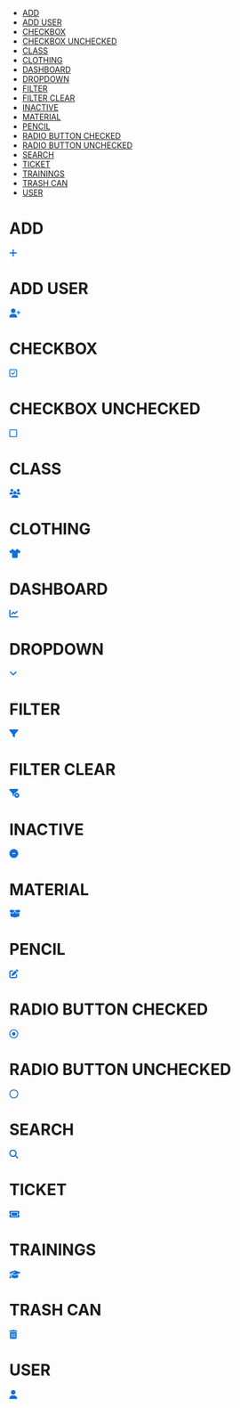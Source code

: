 - [ADD](#add)
- [ADD USER](#add-user)
- [CHECKBOX](#checkbox)
- [CHECKBOX UNCHECKED](#checkbox-unchecked)
- [CLASS](#class)
- [CLOTHING](#clothing)
- [DASHBOARD](#dashboard)
- [DROPDOWN](#dropdown)
- [FILTER](#filter)
- [FILTER CLEAR](#filter-clear)
- [INACTIVE](#inactive)
- [MATERIAL](#material)
- [PENCIL](#pencil)
- [RADIO BUTTON CHECKED](#radio-button-checked)
- [RADIO BUTTON UNCHECKED](#radio-button-unchecked)
- [SEARCH](#search)
- [TICKET](#ticket)
- [TRAININGS](#trainings)
- [TRASH CAN](#trash-can)
- [USER](#user)



# ADD

<svg xmlns="http://www.w3.org/2000/svg" height="16" width="14" viewBox="0 0 448 512"><path fill="#116fdc" d="M256 80c0-17.7-14.3-32-32-32s-32 14.3-32 32V224H48c-17.7 0-32 14.3-32 32s14.3 32 32 32H192V432c0 17.7 14.3 32 32 32s32-14.3 32-32V288H400c17.7 0 32-14.3 32-32s-14.3-32-32-32H256V80z"/></svg>



# ADD USER

<svg xmlns="http://www.w3.org/2000/svg" height="16" width="20" viewBox="0 0 640 512"><path fill="#116fdc" d="M96 128a128 128 0 1 1 256 0A128 128 0 1 1 96 128zM0 482.3C0 383.8 79.8 304 178.3 304h91.4C368.2 304 448 383.8 448 482.3c0 16.4-13.3 29.7-29.7 29.7H29.7C13.3 512 0 498.7 0 482.3zM504 312V248H440c-13.3 0-24-10.7-24-24s10.7-24 24-24h64V136c0-13.3 10.7-24 24-24s24 10.7 24 24v64h64c13.3 0 24 10.7 24 24s-10.7 24-24 24H552v64c0 13.3-10.7 24-24 24s-24-10.7-24-24z"/></svg>



# CHECKBOX

<svg xmlns="http://www.w3.org/2000/svg" height="16" width="14" viewBox="0 0 448 512"><path fill="#116fdc" d="M64 80c-8.8 0-16 7.2-16 16V416c0 8.8 7.2 16 16 16H384c8.8 0 16-7.2 16-16V96c0-8.8-7.2-16-16-16H64zM0 96C0 60.7 28.7 32 64 32H384c35.3 0 64 28.7 64 64V416c0 35.3-28.7 64-64 64H64c-35.3 0-64-28.7-64-64V96zM337 209L209 337c-9.4 9.4-24.6 9.4-33.9 0l-64-64c-9.4-9.4-9.4-24.6 0-33.9s24.6-9.4 33.9 0l47 47L303 175c9.4-9.4 24.6-9.4 33.9 0s9.4 24.6 0 33.9z"/></svg>



# CHECKBOX UNCHECKED

<svg xmlns="http://www.w3.org/2000/svg" height="16" width="14" viewBox="0 0 448 512"><path fill="#116fdc" d="M384 80c8.8 0 16 7.2 16 16V416c0 8.8-7.2 16-16 16H64c-8.8 0-16-7.2-16-16V96c0-8.8 7.2-16 16-16H384zM64 32C28.7 32 0 60.7 0 96V416c0 35.3 28.7 64 64 64H384c35.3 0 64-28.7 64-64V96c0-35.3-28.7-64-64-64H64z"/></svg>



# CLASS

<svg xmlns="http://www.w3.org/2000/svg" height="16" width="20" viewBox="0 0 640 512"><path fill="#116fdc" d="M144 0a80 80 0 1 1 0 160A80 80 0 1 1 144 0zM512 0a80 80 0 1 1 0 160A80 80 0 1 1 512 0zM0 298.7C0 239.8 47.8 192 106.7 192h42.7c15.9 0 31 3.5 44.6 9.7c-1.3 7.2-1.9 14.7-1.9 22.3c0 38.2 16.8 72.5 43.3 96c-.2 0-.4 0-.7 0H21.3C9.6 320 0 310.4 0 298.7zM405.3 320c-.2 0-.4 0-.7 0c26.6-23.5 43.3-57.8 43.3-96c0-7.6-.7-15-1.9-22.3c13.6-6.3 28.7-9.7 44.6-9.7h42.7C592.2 192 640 239.8 640 298.7c0 11.8-9.6 21.3-21.3 21.3H405.3zM224 224a96 96 0 1 1 192 0 96 96 0 1 1 -192 0zM128 485.3C128 411.7 187.7 352 261.3 352H378.7C452.3 352 512 411.7 512 485.3c0 14.7-11.9 26.7-26.7 26.7H154.7c-14.7 0-26.7-11.9-26.7-26.7z"/></svg>



# CLOTHING

<svg xmlns="http://www.w3.org/2000/svg" height="16" width="20" viewBox="0 0 640 512"><path fill="#116fdc" d="M211.8 0c7.8 0 14.3 5.7 16.7 13.2C240.8 51.9 277.1 80 320 80s79.2-28.1 91.5-66.8C413.9 5.7 420.4 0 428.2 0h12.6c22.5 0 44.2 7.9 61.5 22.3L628.5 127.4c6.6 5.5 10.7 13.5 11.4 22.1s-2.1 17.1-7.8 23.6l-56 64c-11.4 13.1-31.2 14.6-44.6 3.5L480 197.7V448c0 35.3-28.7 64-64 64H224c-35.3 0-64-28.7-64-64V197.7l-51.5 42.9c-13.3 11.1-33.1 9.6-44.6-3.5l-56-64c-5.7-6.5-8.5-15-7.8-23.6s4.8-16.6 11.4-22.1L137.7 22.3C155 7.9 176.7 0 199.2 0h12.6z"/></svg>



# DASHBOARD

<svg xmlns="http://www.w3.org/2000/svg" height="16" width="16" viewBox="0 0 512 512"><path fill="#116fdc" d="M64 64c0-17.7-14.3-32-32-32S0 46.3 0 64V400c0 44.2 35.8 80 80 80H480c17.7 0 32-14.3 32-32s-14.3-32-32-32H80c-8.8 0-16-7.2-16-16V64zm406.6 86.6c12.5-12.5 12.5-32.8 0-45.3s-32.8-12.5-45.3 0L320 210.7l-57.4-57.4c-12.5-12.5-32.8-12.5-45.3 0l-112 112c-12.5 12.5-12.5 32.8 0 45.3s32.8 12.5 45.3 0L240 221.3l57.4 57.4c12.5 12.5 32.8 12.5 45.3 0l128-128z"/></svg>



# DROPDOWN

<svg xmlns="http://www.w3.org/2000/svg" height="16" width="14" viewBox="0 0 448 512"><path fill="#116fdc" d="M201.4 342.6c12.5 12.5 32.8 12.5 45.3 0l160-160c12.5-12.5 12.5-32.8 0-45.3s-32.8-12.5-45.3 0L224 274.7 86.6 137.4c-12.5-12.5-32.8-12.5-45.3 0s-12.5 32.8 0 45.3l160 160z"/></svg>



# FILTER

<svg xmlns="http://www.w3.org/2000/svg" height="16" width="16" viewBox="0 0 512 512"><path fill="#116fdc" d="M3.9 54.9C10.5 40.9 24.5 32 40 32H472c15.5 0 29.5 8.9 36.1 22.9s4.6 30.5-5.2 42.5L320 320.9V448c0 12.1-6.8 23.2-17.7 28.6s-23.8 4.3-33.5-3l-64-48c-8.1-6-12.8-15.5-12.8-25.6V320.9L9 97.3C-.7 85.4-2.8 68.8 3.9 54.9z"/></svg>



# FILTER CLEAR

<svg xmlns="http://www.w3.org/2000/svg" height="16" width="18" viewBox="0 0 576 512"><path fill="#116fdc" d="M3.9 22.9C10.5 8.9 24.5 0 40 0H472c15.5 0 29.5 8.9 36.1 22.9s4.6 30.5-5.2 42.5L396.4 195.6C316.2 212.1 256 283 256 368c0 27.4 6.3 53.4 17.5 76.5c-1.6-.8-3.2-1.8-4.7-2.9l-64-48c-8.1-6-12.8-15.5-12.8-25.6V288.9L9 65.3C-.7 53.4-2.8 36.8 3.9 22.9zM432 224a144 144 0 1 1 0 288 144 144 0 1 1 0-288zm59.3 107.3c6.2-6.2 6.2-16.4 0-22.6s-16.4-6.2-22.6 0L432 345.4l-36.7-36.7c-6.2-6.2-16.4-6.2-22.6 0s-6.2 16.4 0 22.6L409.4 368l-36.7 36.7c-6.2 6.2-6.2 16.4 0 22.6s16.4 6.2 22.6 0L432 390.6l36.7 36.7c6.2 6.2 16.4 6.2 22.6 0s6.2-16.4 0-22.6L454.6 368l36.7-36.7z"/></svg>



# INACTIVE

<svg xmlns="http://www.w3.org/2000/svg" height="16" width="16" viewBox="0 0 512 512"><path fill="#116fdc" d="M256 512A256 256 0 1 0 256 0a256 256 0 1 0 0 512zM184 232H328c13.3 0 24 10.7 24 24s-10.7 24-24 24H184c-13.3 0-24-10.7-24-24s10.7-24 24-24z"/></svg>



# MATERIAL

<svg xmlns="http://www.w3.org/2000/svg" height="16" width="20" viewBox="0 0 640 512"><path fill="#116fdc" d="M58.9 42.1c3-6.1 9.6-9.6 16.3-8.7L320 64 564.8 33.4c6.7-.8 13.3 2.7 16.3 8.7l41.7 83.4c9 17.9-.6 39.6-19.8 45.1L439.6 217.3c-13.9 4-28.8-1.9-36.2-14.3L320 64 236.6 203c-7.4 12.4-22.3 18.3-36.2 14.3L37.1 170.6c-19.3-5.5-28.8-27.2-19.8-45.1L58.9 42.1zM321.1 128l54.9 91.4c14.9 24.8 44.6 36.6 72.5 28.6L576 211.6v167c0 22-15 41.2-36.4 46.6l-204.1 51c-10.2 2.6-20.9 2.6-31 0l-204.1-51C79 419.7 64 400.5 64 378.5v-167L191.6 248c27.8 8 57.6-3.8 72.5-28.6L318.9 128h2.2z"/></svg>



# PENCIL

<svg xmlns="http://www.w3.org/2000/svg" height="16" width="16" viewBox="0 0 512 512"><path fill="#116fdc" d="M471.6 21.7c-21.9-21.9-57.3-21.9-79.2 0L362.3 51.7l97.9 97.9 30.1-30.1c21.9-21.9 21.9-57.3 0-79.2L471.6 21.7zm-299.2 220c-6.1 6.1-10.8 13.6-13.5 21.9l-29.6 88.8c-2.9 8.6-.6 18.1 5.8 24.6s15.9 8.7 24.6 5.8l88.8-29.6c8.2-2.7 15.7-7.4 21.9-13.5L437.7 172.3 339.7 74.3 172.4 241.7zM96 64C43 64 0 107 0 160V416c0 53 43 96 96 96H352c53 0 96-43 96-96V320c0-17.7-14.3-32-32-32s-32 14.3-32 32v96c0 17.7-14.3 32-32 32H96c-17.7 0-32-14.3-32-32V160c0-17.7 14.3-32 32-32h96c17.7 0 32-14.3 32-32s-14.3-32-32-32H96z"/></svg>



# RADIO BUTTON CHECKED

<svg xmlns="http://www.w3.org/2000/svg" height="16" width="16" viewBox="0 0 512 512"><path fill="#116fdc" d="M464 256A208 208 0 1 0 48 256a208 208 0 1 0 416 0zM0 256a256 256 0 1 1 512 0A256 256 0 1 1 0 256zm256-96a96 96 0 1 1 0 192 96 96 0 1 1 0-192z"/></svg>



# RADIO BUTTON UNCHECKED

<svg xmlns="http://www.w3.org/2000/svg" height="16" width="16" viewBox="0 0 512 512"><path fill="#116fdc" d="M464 256A208 208 0 1 0 48 256a208 208 0 1 0 416 0zM0 256a256 256 0 1 1 512 0A256 256 0 1 1 0 256z"/></svg>



# SEARCH

<svg xmlns="http://www.w3.org/2000/svg" height="16" width="16" viewBox="0 0 512 512"><path fill="#116fdc" d="M416 208c0 45.9-14.9 88.3-40 122.7L502.6 457.4c12.5 12.5 12.5 32.8 0 45.3s-32.8 12.5-45.3 0L330.7 376c-34.4 25.2-76.8 40-122.7 40C93.1 416 0 322.9 0 208S93.1 0 208 0S416 93.1 416 208zM208 352a144 144 0 1 0 0-288 144 144 0 1 0 0 288z"/></svg>



# TICKET

<svg xmlns="http://www.w3.org/2000/svg" height="16" width="18" viewBox="0 0 576 512"><path fill="#116fdc" d="M64 64C28.7 64 0 92.7 0 128v64c0 8.8 7.4 15.7 15.7 18.6C34.5 217.1 48 235 48 256s-13.5 38.9-32.3 45.4C7.4 304.3 0 311.2 0 320v64c0 35.3 28.7 64 64 64H512c35.3 0 64-28.7 64-64V320c0-8.8-7.4-15.7-15.7-18.6C541.5 294.9 528 277 528 256s13.5-38.9 32.3-45.4c8.3-2.9 15.7-9.8 15.7-18.6V128c0-35.3-28.7-64-64-64H64zm64 112l0 160c0 8.8 7.2 16 16 16H432c8.8 0 16-7.2 16-16V176c0-8.8-7.2-16-16-16H144c-8.8 0-16 7.2-16 16zM96 160c0-17.7 14.3-32 32-32H448c17.7 0 32 14.3 32 32V352c0 17.7-14.3 32-32 32H128c-17.7 0-32-14.3-32-32V160z"/></svg>



# TRAININGS

<svg xmlns="http://www.w3.org/2000/svg" height="16" width="20" viewBox="0 0 640 512"><path fill="#116fdc" d="M320 32c-8.1 0-16.1 1.4-23.7 4.1L15.8 137.4C6.3 140.9 0 149.9 0 160s6.3 19.1 15.8 22.6l57.9 20.9C57.3 229.3 48 259.8 48 291.9v28.1c0 28.4-10.8 57.7-22.3 80.8c-6.5 13-13.9 25.8-22.5 37.6C0 442.7-.9 448.3 .9 453.4s6 8.9 11.2 10.2l64 16c4.2 1.1 8.7 .3 12.4-2s6.3-6.1 7.1-10.4c8.6-42.8 4.3-81.2-2.1-108.7C90.3 344.3 86 329.8 80 316.5V291.9c0-30.2 10.2-58.7 27.9-81.5c12.9-15.5 29.6-28 49.2-35.7l157-61.7c8.2-3.2 17.5 .8 20.7 9s-.8 17.5-9 20.7l-157 61.7c-12.4 4.9-23.3 12.4-32.2 21.6l159.6 57.6c7.6 2.7 15.6 4.1 23.7 4.1s16.1-1.4 23.7-4.1L624.2 182.6c9.5-3.4 15.8-12.5 15.8-22.6s-6.3-19.1-15.8-22.6L343.7 36.1C336.1 33.4 328.1 32 320 32zM128 408c0 35.3 86 72 192 72s192-36.7 192-72L496.7 262.6 354.5 314c-11.1 4-22.8 6-34.5 6s-23.5-2-34.5-6L143.3 262.6 128 408z"/></svg>



# TRASH CAN

<svg xmlns="http://www.w3.org/2000/svg" height="16" width="14" viewBox="0 0 448 512"><path fill="#116fdc" d="M135.2 17.7C140.6 6.8 151.7 0 163.8 0H284.2c12.1 0 23.2 6.8 28.6 17.7L320 32h96c17.7 0 32 14.3 32 32s-14.3 32-32 32H32C14.3 96 0 81.7 0 64S14.3 32 32 32h96l7.2-14.3zM32 128H416V448c0 35.3-28.7 64-64 64H96c-35.3 0-64-28.7-64-64V128zm96 64c-8.8 0-16 7.2-16 16V432c0 8.8 7.2 16 16 16s16-7.2 16-16V208c0-8.8-7.2-16-16-16zm96 0c-8.8 0-16 7.2-16 16V432c0 8.8 7.2 16 16 16s16-7.2 16-16V208c0-8.8-7.2-16-16-16zm96 0c-8.8 0-16 7.2-16 16V432c0 8.8 7.2 16 16 16s16-7.2 16-16V208c0-8.8-7.2-16-16-16z"/></svg>



# USER

<svg xmlns="http://www.w3.org/2000/svg" height="16" width="14" viewBox="0 0 448 512"><path fill="#116fdc" d="M224 256A128 128 0 1 0 224 0a128 128 0 1 0 0 256zm-45.7 48C79.8 304 0 383.8 0 482.3C0 498.7 13.3 512 29.7 512H418.3c16.4 0 29.7-13.3 29.7-29.7C448 383.8 368.2 304 269.7 304H178.3z"/></svg>